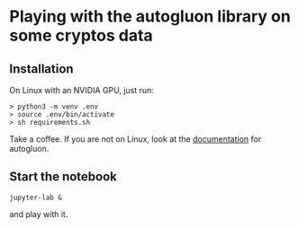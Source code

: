 # Playing with the autogluon library on some cryptos data

## Installation

On Linux with an NVIDIA GPU, just run:
```
> python3 -m venv .env
> source .env/bin/activate
> sh requirements.sh
```

Take a coffee. If you are not on Linux, look at the [documentation](https://auto.gluon.ai/stable/install.html) for autogluon.

## Start the notebook

```
jupyter-lab & 
```

and play with it.

